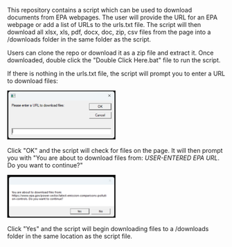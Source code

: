 This repository contains a script which can be used to download documents from EPA webpages. The user will provide the URL for an EPA webpage or add a list of URLs to the urls.txt file. The script will then download all xlsx, xls, pdf, docx, doc, zip, csv files from the page into a /downloads folder in the same folder as the script.

Users can clone the repo or download it as a zip file and extract it. Once downloaded, double click the "Double Click Here.bat" file to run the script.

If there is nothing in the urls.txt file, the script will prompt you to enter a URL to download files:

<img src="/img/EnterURL.png" alt="Screenshot of the prompt asking users to enter a URL" width="250">

Click "OK" and the script will check for files on the page. It will then prompt you with "You are about to download files from: _USER-ENTERED EPA URL_. Do you want to continue?"

<img src="/img/WantToContinue.png" alt="Screenshot of the prompt asking users if they want to continue downloading files" width="250">

Click "Yes" and the script will begin downloading files to a /downloads folder in the same location as the script file.
